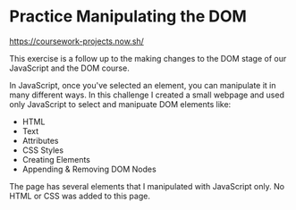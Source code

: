 # Practice Manipulating the DOM

https://coursework-projects.now.sh/

This exercise is a follow up to the making changes to the DOM stage of our JavaScript and the DOM course. 

In JavaScript, once you've selected an element, you can manipulate it in many different ways. In this challenge I created a small webpage and used only JavaScript to select and manipuate DOM elements like:

* HTML
* Text
* Attributes
* CSS Styles
* Creating Elements
* Appending & Removing DOM Nodes

The page has several elements that I manipulated with JavaScript only. No HTML or CSS was added to this page. 
